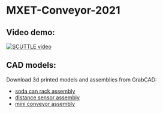 # MXET-Conveyor-2021

## Video demo:
[![SCUTTLE video](https://res.cloudinary.com/marcomontalbano/image/upload/v1631050339/video_to_markdown/images/youtube--vh2ndeOi1dM-c05b58ac6eb4c4700831b2b3070cd403.jpg)](https://youtu.be/vh2ndeOi1dM "SCUTTLE video")

## CAD models:
Download 3d printed models and assemblies from GrabCAD: <br/>
* [soda can rack assembly](https://grabcad.com/library/mxet400-soda-can-rack-assembly-1)
* [distance sensor assembly](https://grabcad.com/library/mxet400-distance-sensor-assembly-1)
* [mini conveyor assembly](https://grabcad.com/library/mxet400-conveyor-assembly-1)
